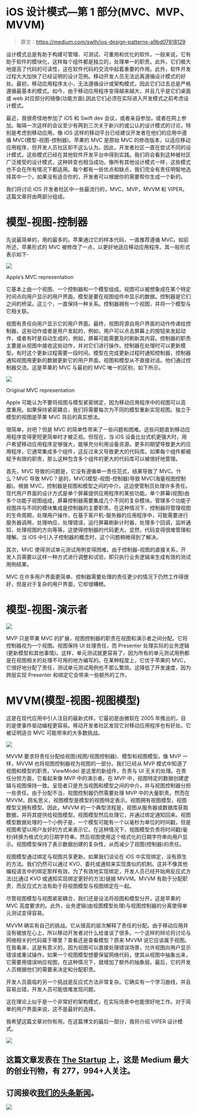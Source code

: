 # iOS 设计模式—第 1 部分(MVC、MVP、MVVM)

> 原文：<https://medium.com/swlh/ios-design-patterns-a9bd07818129>

设计模式总是有助于构建可管理、可测试、可重用和优化的软件。一般来说，它有助于软件的模块化，这样每个组件都是独立的，处理单一的职责。此外，它们极大地提高了代码的可读性，这在软件代码的交流中起着重要的作用。此外，软件开发过程大大加快了已经证明的设计范例。移动开发人员无法远离遵循设计模式的好处。最初，移动应用程序太小，无法遵循设计或架构模式，因此它们过去总是严格遵循最基本的模式。如今，由于移动应用程序变得越来越大，并且几乎是它们桌面或 web 对应部分的镜像(功能方面),因此它们必须在实际进入开发模式之前考虑设计模式。

最近，我很奇怪地参加了 iOS 和 Swift dev 会议，或者亲自参加，或者在网上参加。每隔一次这样的会议至少有两到三次关于新兴的或公认的设计模式的讨论，特别是考虑到移动应用。像 iOS 这样的移动平台已经建议开发者在他们的应用中遵循 MVC(模型-视图-控制器)。苹果的 MVC 是原始 MVC 的修改版本，以适应移动应用程序，但开发人员社区却不这么认为。因此，开发者社区一直在尝试不同的设计模式，这些模式已经在其他软件开发平台中得到实践。我们将会看到这种被社区广泛接受的设计模式，这种转变也相当成功。像所有其他设计模式一样，这些模式也不会在所有情况下都适用。每个都有一些优点和缺点，我们完全有责任明智地选择其中一个。如果没有适合你的，开发者可以根据你的需要帮你生成一个新的。

我们将讨论 iOS 开发者社区中一些最流行的，MVC，MVP，MVVM 和 VIPER。这篇文章将由两部分组成。

# 模型-视图-控制器

先说最简单的，用的最多的。苹果通过它的样本代码，一直推荐遵循 MVC。如前所述，苹果形式的 MVC 被修改了一点，以更好地适应移动应用程序。其一般形式表示如下-

![](img/13a459e6af169dc4dc0331ecdfdef889.png)

Apple’s MVC representation

它基本上由一个视图、一个控制器和一个模型组成。视图可以被想象成在某个特定时间点向用户显示的用户界面。模型是要在视图组件中显示的数据。控制器是它们之间的桥梁。这三个，一直保持一种关系。控制器拥有一个视图，并将一个模型与它相关联。

视图有责任向用户显示它的用户界面。最终，视图将源自用户界面的动作传递给控制器。这些动作或者是用户发起的，例如，用户可以点击屏幕上的按钮来发起动作，或者有时是自动生成的，例如，屏幕可能需要及时刷新其内容。控制器的职责主要是从视图中接收这些动作，并对它们进行操作。控制器在处理时可以更新模型。有时这个更新过程需要一段时间。模型在完成更新过程时通知控制器，控制器通知视图用更新的数据更新它的用户界面。视图和模型从不直接对话。他们通过控制器交流。这是苹果的 MVC 与最初的 MVC 唯一的区别，如下所示。

![](img/7c2989cac0c051a554405161b6090254.png)

Original MVC representation

Apple 可能认为不要将视图与模型紧密绑定，因为移动应用程序中的视图可以高度重用。如果保持紧密耦合，我们将需要每次为不同的模型重新实现视图。独立于模型的视图是苹果 MVC 背后的真实想法。

很简单，对吧？但是 MVC 的简单性带来了一些问题和困难。这些问题直到移动应用程序变得更短更简单时才被正视。但现在，当 iOS 设备比台式机更强大时，用户希望移动应用程序足够强大，能够充分利用设备资源。更多的期望导致更大的应用程序，它通常集成多个组件，这反过来又导致更大的代码库。如果每个组件都被赋予有限的职责，那么这种包含多个组件的更大的代码库可以被很好地管理。

首先，MVC 导致的问题是，它没有遵循单一责任范式，结果导致了 MVC。什么？MVC 导致 MVC？是的，MVC(模型-视图-控制器)导致 MVC(海量视图控制器)。根据 MVC，控制器是视图和模型之间的中介。这迫使管制员处理许多责任。现代用户界面的设计方式是单个屏幕提供应用程序的某些功能。单个屏幕(视图)由多个功能子视图组成，屏幕控制器需要集成几个不同的复杂模块。管理多个功能子视图并与不同的模块集成是控制器的主要职责。在这种情况下，控制器将管理视图的生命周期，处理用户操作，在基于客户机-服务器的应用程序中，可能需要进行服务器调用，处理响应，处理错误，运行屏幕刷新计时器，处理多个回调，监听通知，处理视图的方向等等。这使得控制器的代码更大。显然，代码变得很难管理和理解。当 iOS 中引入子控制器的概念时，这个问题稍微得到了解决。

其次，MVC 使得测试单元测试用例变得困难。由于控制器-视图的直接关系，开发人员需要以这样一种方式进行调整和试验，即只执行业务逻辑来生成有效的测试用例结果。

MVC 在许多用户界面更简单、控制器需要处理的责任更少的情况下仍然工作得很好，但是对于复杂的用户界面，它却很糟糕。

# 模型-视图-演示者

![](img/08841d9e3121445a1128e42371fefdc9.png)

MVP 只是苹果 MVC 的扩展，视图控制器的职责在视图和演示者之间分配。它将控制器视为一个视图。视图保持 UI 处理责任，而 Presenter 处理实际的业务逻辑(更新模型和其他事情)。这样，单元测试就更容易了，因为所有的单元测试用例都是在视图相关的处理不可用的地方编写的。在某种程度上，它优于苹果的 MVC，它很好地分配了责任，测试单元测试用例也不那么繁琐。这降低了开发速度，因为跨层实现 Presenter 和绑定它会带来一些额外的工作。

# MVVM(模型-视图-视图模型)

这是在现代应用中引人注目的最新式样。它最初是由微软在 2005 年推出的，目的是使事件驱动编程更容易。移动开发者社区发现它对移动应用程序也有好处。它被证明适合 MVC 可能带来的大多数挑战。

![](img/eebb525a7d51c7eaf2a47b1d04b321e1.png)

MVVM 要求将责任分配给视图(视图/视图控制器)、模型和视图模型。像 MVP 一样，MVVM 也将视图控制器视为视图的一部分。我们已经从 MVP 模式中知道了视图和模型的职责。ViewModel 是这里的新组件，负责与 UI 无关的处理。在责任分担方面，它看起来像 MVP 中的演示者。在 MVP 中，视图特定的数据创建逻辑与视图保持一致。呈现者只是充当视图和模型之间的中介，并与视图控制器分担一些责任。由于分配不当，视图控制器仍然需要处理 MVP 中的大量职责。然而在 MVVM，顾名思义，视图模型是模型的视图特定表示。视图拥有视图模型，视图模型又拥有模型。因此，MVVM 的一个典型流程是，视图从服务器或数据库获取数据，并将其提供给视图模型。视图模型然后处理它，并通过绑定通知回来。视图模型数据处理的一个小例子是，一个模型可能有一个以毫秒为单位的时间戳，但是视图希望以用户友好的方式来表示它。在这种情况下，视图模型负责将时间戳(毫秒)转换为格式化的日期字符串。然后视图使用这个格式化的日期字符串向用户显示。视图模型保持了表示数据创建的复杂性，从而减少了视图(控制器)的责任。

视图模型通过绑定与视图共享更新。如果我们谈论在 iOS 中实现绑定，没有原生的方法。我们仍然可以通过 KVO、委托或通知来实现类似的机制。这并不像其他编程语言中的绑定那样有效。为了有效地实现绑定，开发人员已经开始用反应式方法(比通过 KVO 或通知实现绑定更好的方法)链接 MVVM。MVVM 有助于分配职责，而反应式方法有助于将视图模型与视图绑定在一起。

尽管视图模型与视图紧密耦合，我们还是设法将视图和模型分开，这是苹果的 MVC 高度要求的。此外，业务逻辑(由视图模型处理)与视图控制器的分离使得单元测试变得容易。

MVVM 确实有自己的挑战。它从很高的层次解释了责任的分配。由于移动应用并没有被放在心上，所以移动开发者对什么给谁谈了很多。一个这样的辩论将讨论与网络相关的代码属于哪里？查看还是查看模型？原来 MVVM 说它应该属于视图。在我看来，这是有意义的，因为视图可以直接处理错误场景，允许视图向用户显示错误或重试操作。如果一个视图模型想要保留网络代码，使其从视图中抽象出来，它需要用错误响应视图，在这种情况下，就增加了额外的抽象层。最后，它的开发人员根据他们的需要来决定和分配职责。

开发人员面临的另一个挑战是反应式方法非常复杂。它确实有一个学习曲线，并且容易出错，开发人员可能很难发现问题。

这在理论上似乎是一个非常好的架构模式，在实际场景中也能很好地工作。对于简单的用户界面来说，这不是最好的选择。

我希望这篇文章对你有用。在这篇博文的最后一部分，我将介绍 VIPER 设计模式。

![](img/731acf26f5d44fdc58d99a6388fe935d.png)

## 这篇文章发表在 [The Startup](https://medium.com/swlh) 上，这是 Medium 最大的创业刊物，有 277，994+人关注。

## 订阅接收[我们的头条新闻](http://growthsupply.com/the-startup-newsletter/)。

![](img/731acf26f5d44fdc58d99a6388fe935d.png)
